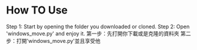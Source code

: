 # How TO Use
    
Step 1: Start by opening the folder you downloaded or cloned.
Step 2: Open 'windows_move.py' and enjoy it.
第一步：先打開你下載或是克隆的資料夾
第二步：打開'windows_move.py'並且享受他